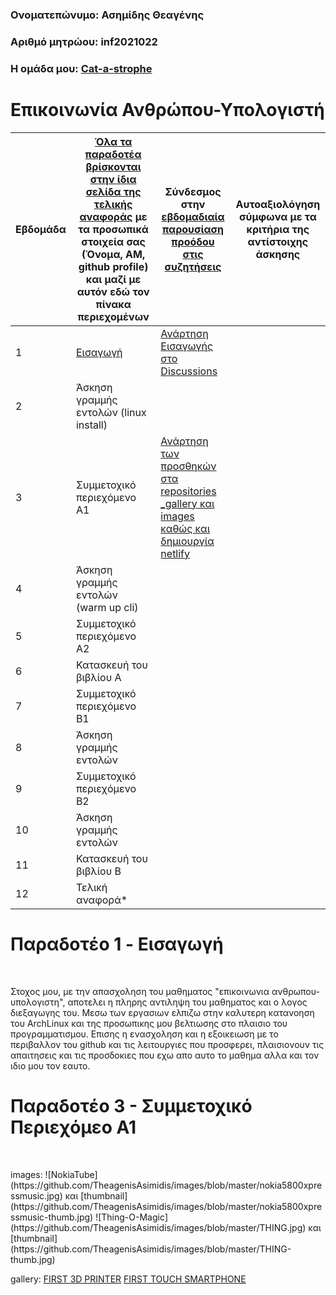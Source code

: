 ### Ονοματεπώνυμο: Ασημίδης Θεαγένης
### Αριθμό μητρώου: inf2021022
### Η ομάδα μου: [Cat-a-strophe](https://github.com/Cat-a-strophe)

# Επικοινωνία Ανθρώπου-Υπολογιστή


| Εβδομάδα | [Όλα τα παραδοτέα βρίσκονται στην ίδια σελίδα της τελικής αναφοράς](https://courses-ionio.github.io/help/deliverables/) με τα προσωπικά στοιχεία σας (Όνομα, ΑΜ, github profile) και μαζί με αυτόν εδώ τον πίνακα περιεχομένων | Σύνδεσμος στην [εβδομαδιαία παρουσίαση προόδου στις συζητήσεις](https://github.com/courses-ionio/help/discussions/categories/show-and-tell) | Αυτοαξιολόγηση σύμφωνα με τα κριτήρια της αντίστοιχης άσκησης |
| --- | --- | --- | --- |
| 1 |  [Εισαγωγή](https://github.com/TheagenisAsimidis/hci/blob/2021022/projects/2021022/README.md) | [Ανάρτηση Εισαγωγής στο Discussions](https://github.com/courses-ionio/help/discussions/944) | |
| 2 | Άσκηση γραμμής εντολών (linux install)|
| 3 | Συμμετοχικό περιεχόμενο A1 |[Ανάρτηση των προσθηκών στα repositories _gallery και images καθώς και δημιουργία netlify](https://github.com/courses-ionio/help/discussions/1279)| |
| 4 | Άσκηση γραμμής εντολών (warm up cli) | | |
| 5 | Συμμετοχικό περιεχόμενο A2 | | |
| 6 | Κατασκευή του βιβλίου Α | | |
| 7 | Συμμετοχικό περιεχόμενο B1 | | |
| 8 | Άσκηση γραμμής εντολών | | |
| 9 | Συμμετοχικό περιεχόμενο B2 | | |
| 10 | Άσκηση γραμμής εντολών | | |
| 11 | Κατασκευή του βιβλίου Β | | |
| 12 | Τελική αναφορά* | | |



# Παραδοτέο 1 - Eισαγωγή
<br>
<p>Στοχος μου, με την απασχοληση του μαθηματος "επικοινωνια ανθρωπου-υπολογιστη", αποτελει η πληρης αντιληψη του μαθηματος και ο λογος διεξαγωγης του. Μεσω των εργασιων ελπιζω στην καλυτερη κατανοηση του ArchLinux και της προσωπικης μου βελτιωσης στο πλαισιο του προγραμματισμου. Επισης η ενασχοληση και η εξοικειωση με το περιβαλλον του github και τις λειτουργιες που προσφερει, πλαισιονουν τις απαιτησεις και τις προσδοκιες που εχω απο αυτο το μαθημα αλλα και τον ιδιο μου τον εαυτο.


# Παραδοτέο 3 - Συμμετοχικό Περιεχόμεο Α1
<br>

<p>images:
![NokiaTube](https://github.com/TheagenisAsimidis/images/blob/master/nokia5800xpressmusic.jpg) και [thumbnail](https://github.com/TheagenisAsimidis/images/blob/master/nokia5800xpressmusic-thumb.jpg)
![Thing-O-Magic](https://github.com/TheagenisAsimidis/images/blob/master/THING.jpg) και [thumbnail](https://github.com/TheagenisAsimidis/images/blob/master/THING-thumb.jpg)
 
gallery:
[FIRST 3D PRINTER](https://github.com/TheagenisAsimidis/_gallery/blob/master/THING.md)
[FIRST TOUCH SMARTPHONE](https://github.com/TheagenisAsimidis/_gallery/blob/master/nokia5800xpressmusic.md)


